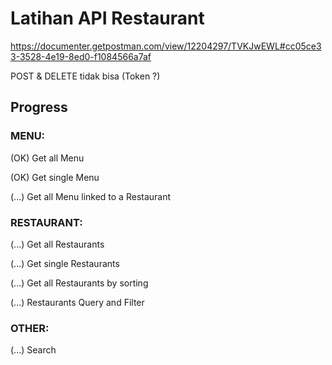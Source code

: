 # Latihan API Restaurant
https://documenter.getpostman.com/view/12204297/TVKJwEWL#cc05ce33-3528-4e19-8ed0-f1084566a7af

POST & DELETE tidak bisa (Token ?)

## Progress
### MENU:
(OK) Get all Menu

(OK) Get single Menu

(...) Get all Menu linked to a Restaurant

### RESTAURANT:
(...) Get all Restaurants

(...) Get single Restaurants

(...) Get all Restaurants by sorting

(...) Restaurants Query and Filter

### OTHER:
(...) Search

